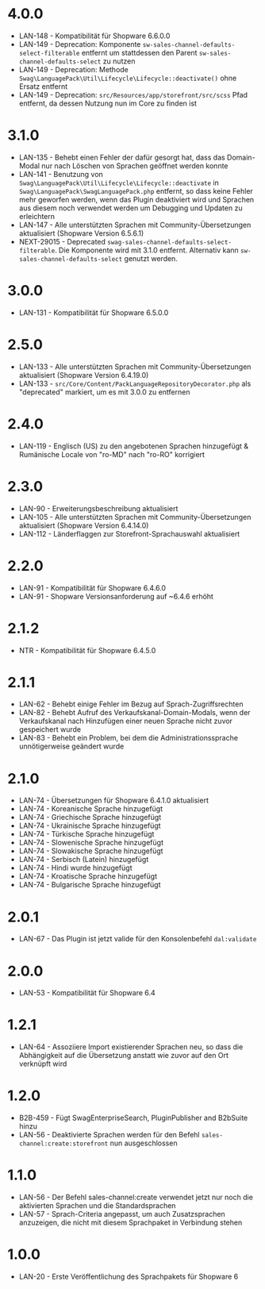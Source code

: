 # 4.0.0
- LAN-148 - Kompatibilität für Shopware 6.6.0.0
- LAN-149 - Deprecation: Komponente `sw-sales-channel-defaults-select-filterable` entfernt um stattdessen den Parent `sw-sales-channel-defaults-select` zu nutzen
- LAN-149 - Deprecation: Methode `Swag\LanguagePack\Util\Lifecycle\Lifecycle::deactivate()` ohne Ersatz entfernt
- LAN-149 - Deprecation: `src/Resources/app/storefront/src/scss` Pfad entfernt, da dessen Nutzung nun im Core zu finden ist

# 3.1.0
- LAN-135 - Behebt einen Fehler der dafür gesorgt hat, dass das Domain-Modal nur nach Löschen von Sprachen geöffnet werden konnte
- LAN-141 - Benutzung von `Swag\LanguagePack\Util\Lifecycle\Lifecycle::deactivate` in `Swag\LanguagePack\SwagLanguagePack.php` entfernt, so dass keine Fehler mehr geworfen werden, wenn das Plugin deaktiviert wird und Sprachen aus diesem noch verwendet werden um Debugging und Updaten zu erleichtern
- LAN-147 - Alle unterstützten Sprachen mit Community-Übersetzungen aktualisiert (Shopware Version 6.5.6.1)
- NEXT-29015 - Deprecated `swag-sales-channel-defaults-select-filterable`. Die Komponente wird mit 3.1.0 entfernt. Alternativ kann `sw-sales-channel-defaults-select` genutzt werden.
 
# 3.0.0
- LAN-131 - Kompatibilität für Shopware 6.5.0.0

# 2.5.0
- LAN-133 - Alle unterstützten Sprachen mit Community-Übersetzungen aktualisiert (Shopware Version 6.4.19.0)
- LAN-133 - `src/Core/Content/PackLanguageRepositoryDecorator.php` als "deprecated" markiert, um es mit 3.0.0 zu entfernen

# 2.4.0
- LAN-119 - Englisch (US) zu den angebotenen Sprachen hinzugefügt & Rumänische Locale von "ro-MD" nach "ro-RO" korrigiert

# 2.3.0
- LAN-90 - Erweiterungsbeschreibung aktualisiert
- LAN-105 - Alle unterstützten Sprachen mit Community-Übersetzungen aktualisiert (Shopware Version 6.4.14.0)
- LAN-112 - Länderflaggen zur Storefront-Sprachauswahl aktualisiert 

# 2.2.0
- LAN-91 - Kompatibilität für Shopware 6.4.6.0
- LAN-91 - Shopware Versionsanforderung auf ~6.4.6 erhöht

# 2.1.2
- NTR - Kompatibilität für Shopware 6.4.5.0

# 2.1.1
- LAN-62 - Behebt einige Fehler im Bezug auf Sprach-Zugriffsrechten
- LAN-82 - Behebt Aufruf des Verkaufskanal-Domain-Modals, wenn der Verkaufskanal nach Hinzufügen einer neuen Sprache nicht zuvor gespeichert wurde
- LAN-83 - Behebt ein Problem, bei dem die Administrationssprache unnötigerweise geändert wurde

# 2.1.0
- LAN-74 - Übersetzungen für Shopware 6.4.1.0 aktualisiert
- LAN-74 - Koreanische Sprache hinzugefügt
- LAN-74 - Griechische Sprache hinzugefügt
- LAN-74 - Ukrainische Sprache hinzugefügt
- LAN-74 - Türkische Sprache hinzugefügt
- LAN-74 - Slowenische Sprache hinzugefügt
- LAN-74 - Slowakische Sprache hinzugefügt
- LAN-74 - Serbisch (Latein) hinzugefügt
- LAN-74 - Hindi wurde hinzugefügt
- LAN-74 - Kroatische Sprache hinzugefügt
- LAN-74 - Bulgarische Sprache hinzugefügt

# 2.0.1
- LAN-67 - Das Plugin ist jetzt valide für den Konsolenbefehl `dal:validate`

# 2.0.0
- LAN-53 - Kompatibilität für Shopware 6.4

# 1.2.1
- LAN-64 - Assoziiere Import existierender Sprachen neu, so dass die Abhängigkeit auf die Übersetzung anstatt wie zuvor auf den Ort verknüpft wird

# 1.2.0
- B2B-459 - Fügt SwagEnterpriseSearch, PluginPublisher and B2bSuite hinzu
- LAN-56 - Deaktivierte Sprachen werden für den Befehl `sales-channel:create:storefront` nun ausgeschlossen

# 1.1.0
- LAN-56 - Der Befehl sales-channel:create verwendet jetzt nur noch die aktivierten Sprachen und die Standardsprachen
- LAN-57 - Sprach-Criteria angepasst, um auch Zusatzsprachen anzuzeigen, die nicht mit diesem Sprachpaket in Verbindung stehen

# 1.0.0
- LAN-20 - Erste Veröffentlichung des Sprachpakets für Shopware 6
